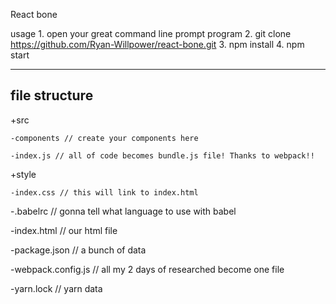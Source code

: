 React bone

usage
	1. open your great command line prompt program
	2. git clone https://github.com/Ryan-Willpower/react-bone.git
	3. npm install
	4. npm start

-------------------------------
file structure
-------------------------------
+src

	-components // create your components here

	-index.js // all of code becomes bundle.js file! Thanks to webpack!!

+style

	-index.css // this will link to index.html

-.babelrc // gonna tell what language to use with babel

-index.html // our html file

-package.json // a bunch of data

-webpack.config.js // all my 2 days of researched become one file

-yarn.lock // yarn data